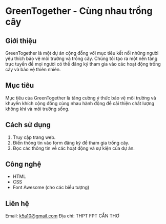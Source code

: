 # GreenTogether - Cùng nhau trồng cây

## Giới thiệu
GreenTogether là một dự án cộng đồng với mục tiêu kết nối những người yêu thích bảo vệ môi trường và trồng cây. Chúng tôi tạo ra một nền tảng trực tuyến để mọi người có thể đăng ký tham gia vào các hoạt động trồng cây và bảo vệ thiên nhiên.

## Mục tiêu
Mục tiêu của GreenTogether là tăng cường ý thức bảo vệ môi trường và khuyến khích cộng đồng cùng nhau hành động để cải thiện chất lượng không khí và môi trường sống.

## Cách sử dụng
1. Truy cập trang web.
2. Điền thông tin vào form đăng ký để tham gia trồng cây.
3. Đọc các thông tin về các hoạt động và sự kiện của dự án.

## Công nghệ
- HTML
- CSS
- Font Awesome (cho các biểu tượng)

## Liên hệ
Email: k5a10@gmail.com
Địa chỉ: THPT FPT CẦN THƠ
